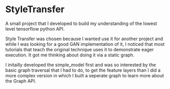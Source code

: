 # StyleTransfer

A small project that I developed to build my understanding of the lowest level tensorflow python API.

Style Transfer was chosen because I wanted use it for another project and while I was looking for a good GAN implementation of it, 
I noticed that most tutorials that teach the original technique uses it to demonstrate eager execution. It got me thinking about doing
it via a static graph.

I initailly developed the simple_model first and was so interested by the basic graph traversal that I had to do, to get the feature 
layers than I did a more complex version in which I built a seperate graph to learn more about the Graph API.
